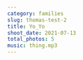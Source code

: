 ```yaml
---
category: families
slug: thomas-test-2
title: Yo_Yo
shoot_date: 2021-07-13
total_photos: 5
music: thing.mp3
---
```

